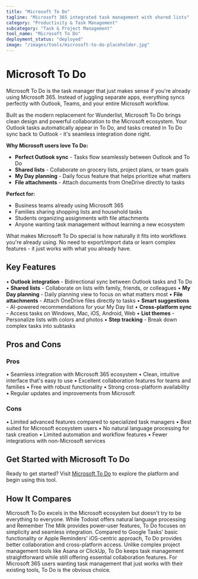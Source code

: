 ```yaml
---
title: "Microsoft To Do"
tagline: "Microsoft 365 integrated task management with shared lists"
category: "Productivity & Task Management"
subcategory: "Task & Project Management"
tool_name: "Microsoft To Do"
deployment_status: "deployed"
image: "/images/tools/microsoft-to-do-placeholder.jpg"
---
```


# Microsoft To Do

Microsoft To Do is the task manager that just makes sense if you're already using Microsoft 365. Instead of juggling separate apps, everything syncs perfectly with Outlook, Teams, and your entire Microsoft workflow.

Built as the modern replacement for Wunderlist, Microsoft To Do brings clean design and powerful collaboration to the Microsoft ecosystem. Your Outlook tasks automatically appear in To Do, and tasks created in To Do sync back to Outlook - it's seamless integration done right.

**Why Microsoft users love To Do:**
- **Perfect Outlook sync** - Tasks flow seamlessly between Outlook and To Do
- **Shared lists** - Collaborate on grocery lists, project plans, or team goals  
- **My Day planning** - Daily focus feature that helps prioritize what matters
- **File attachments** - Attach documents from OneDrive directly to tasks

**Perfect for:**
- Business teams already using Microsoft 365
- Families sharing shopping lists and household tasks
- Students organizing assignments with file attachments
- Anyone wanting task management without learning a new ecosystem

What makes Microsoft To Do special is how naturally it fits into workflows you're already using. No need to export/import data or learn complex features - it just works with what you already have.

## Key Features

• **Outlook integration** - Bidirectional sync between Outlook tasks and To Do
• **Shared lists** - Collaborate on lists with family, friends, or colleagues
• **My Day planning** - Daily planning view to focus on what matters most
• **File attachments** - Attach OneDrive files directly to tasks
• **Smart suggestions** - AI-powered recommendations for your My Day list
• **Cross-platform sync** - Access tasks on Windows, Mac, iOS, Android, Web
• **List themes** - Personalize lists with colors and photos
• **Step tracking** - Break down complex tasks into subtasks

## Pros and Cons

### Pros
• Seamless integration with Microsoft 365 ecosystem
• Clean, intuitive interface that's easy to use
• Excellent collaboration features for teams and families
• Free with robust functionality
• Strong cross-platform availability
• Regular updates and improvements from Microsoft

### Cons
• Limited advanced features compared to specialized task managers
• Best suited for Microsoft ecosystem users
• No natural language processing for task creation
• Limited automation and workflow features
• Fewer integrations with non-Microsoft services

## Get Started with Microsoft To Do

Ready to get started? Visit [Microsoft To Do](https://to-do.microsoft.com) to explore the platform and begin using this tool.

## How It Compares

Microsoft To Do excels in the Microsoft ecosystem but doesn't try to be everything to everyone. While Todoist offers natural language processing and Remember The Milk provides power-user features, To Do focuses on simplicity and seamless integration. Compared to Google Tasks' basic functionality or Apple Reminders' iOS-centric approach, To Do provides better collaboration and cross-platform access. Unlike complex project management tools like Asana or ClickUp, To Do keeps task management straightforward while still offering essential collaboration features. For Microsoft 365 users wanting task management that just works with their existing tools, To Do is the obvious choice.